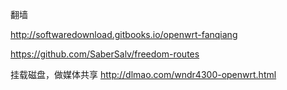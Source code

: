 翻墙

http://softwaredownload.gitbooks.io/openwrt-fanqiang

https://github.com/SaberSalv/freedom-routes


挂载磁盘，做媒体共享
http://dlmao.com/wndr4300-openwrt.html
